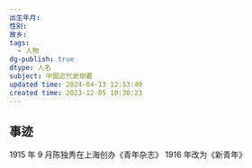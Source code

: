 ```yaml
---
出生年月: 
性别: 
故乡: 
tags:
  - 人物
dg-publish: true
dtype: 人名
subject: 中国近代史纲要
updated time: 2024-04-13 12:53:49
created time: 2023-12-05 10:30:23
---
```

## 事迹
1915 年 9 月陈独秀在上海创办《青年杂志》
1916 年改为《新青年》